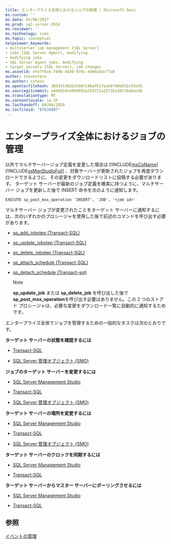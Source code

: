 ```yaml
---
title: エンタープライズ全体におけるジョブの管理 | Microsoft Docs
ms.custom: ''
ms.date: 03/06/2017
ms.prod: sql-server-2014
ms.reviewer: ''
ms.technology: ssms
ms.topic: conceptual
helpviewer_keywords:
- multiserver job management [SQL Server]
- jobs [SQL Server Agent], modifying
- modifying jobs
- SQL Server Agent jobs, modifying
- target servers [SQL Server], job changes
ms.assetid: 4fe7f6c6-f89b-4430-979c-4994a5dcf7a6
author: stevestein
ms.author: sstein
ms.openlocfilehash: 385435302b2e987c86afb17eaebf90e91bc93e56
ms.sourcegitcommit: ad4d92dce894592a259721a1571b1d8736abacdb
ms.translationtype: MT
ms.contentlocale: ja-JP
ms.lasthandoff: 08/04/2020
ms.locfileid: "87634807"
---
```

# <a name="manage-jobs-across-an-enterprise"></a>エンタープライズ全体におけるジョブの管理
  以外でマルチサーバージョブ定義を変更した場合は [!INCLUDE[msCoName](../../includes/msconame-md.md)] [!INCLUDE[ssManStudioFull](../../includes/ssmanstudiofull-md.md)] 、対象サーバーが更新されたジョブを再度ダウンロードできるように、その変更をダウンロードリストに投稿する必要があります。 ターゲット サーバーが最新のジョブ定義を確実に持つように、マルチサーバー ジョブを更新した後で INSERT 命令を次のように通知します。  
  
```  
EXECUTE sp_post_msx_operation 'INSERT', 'JOB', '<job id>'  
```  
  
 マルチサーバー ジョブが変更されたことをターゲット サーバーに通知するには、次のいずれかのプロシージャを使用した後で前述のコマンドを呼び出す必要があります。  
  
-   [sp_add_jobstep (Transact-SQL)](/sql/relational-databases/system-stored-procedures/sp-add-jobstep-transact-sql)  
  
-   [sp_update_jobstep (Transact-SQL)](/sql/relational-databases/system-stored-procedures/sp-update-jobstep-transact-sql)  
  
-   [sp_delete_jobstep (Transact-SQL)](/sql/relational-databases/system-stored-procedures/sp-delete-jobstep-transact-sql)  
  
-   [sp_attach_schedule &#40;Transact-SQL&#41;](/sql/relational-databases/system-stored-procedures/sp-attach-schedule-transact-sql)  
  
-   [sp_detach_schedule &#40;Transact-sql&#41;](/sql/relational-databases/system-stored-procedures/sp-detach-schedule-transact-sql)  
  
    > [!NOTE]  
    >  **sp_update_job** または **sp_delete_job** を呼び出した後で **sp_post_msx_operation**を呼び出す必要はありません。この 2 つのストアド プロシージャは、必要な変更をダウンロード一覧に自動的に通知するためです。  
  
 エンタープライズ全体でジョブを管理するための一般的なタスクは次のとおりです。  
  
 **ターゲット サーバーの状態を確認するには**  
  
-   [Transact-SQL](/sql/relational-databases/system-stored-procedures/sp-help-targetserver-transact-sql)  
  
-   [SQL Server 管理オブジェクト (SMO)](../../relational-databases/server-management-objects-smo/sql-server-management-objects-smo-programming-guide.md)  
  
 **ジョブのターゲット サーバーを変更するには**  
  
-   [SQL Server Management Studio](modify-the-target-servers-for-a-job.md)  
  
-   [Transact-SQL](/sql/relational-databases/system-stored-procedures/sp-add-jobserver-transact-sql)  
  
-   [SQL Server 管理オブジェクト (SMO)](../../relational-databases/server-management-objects-smo/sql-server-management-objects-smo-programming-guide.md)  
  
 **ターゲット サーバーの場所を変更するには**  
  
-   [SQL Server Management Studio](../sql-server-management-studio-ssms.md)  
  
-   [Transact-SQL](/sql/relational-databases/system-stored-procedures/sp-msx-enlist-transact-sql)  
  
-   [SQL Server 管理オブジェクト (SMO)](../../relational-databases/server-management-objects-smo/sql-server-management-objects-smo-programming-guide.md)  
  
 **ターゲット サーバーのクロックを同期するには**  
  
-   [SQL Server Management Studio](synchronize-target-server-clocks-sql-server-management-studio.md)  
  
-   [Transact-SQL](/sql/relational-databases/system-stored-procedures/sp-resync-targetserver-transact-sql)  
  
 **ターゲット サーバーからマスター サーバーにポーリングさせるには**  
  
-   [SQL Server Management Studio](force-a-target-server-to-poll-the-master-server.md)  
  
-   [Transact-SQL](/sql/relational-databases/system-stored-procedures/sp-post-msx-operation-transact-sql)  
  
## <a name="see-also"></a>参照  
 [イベントの管理](manage-events.md)  
  
  
